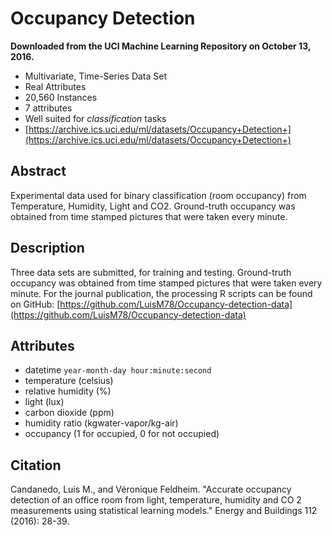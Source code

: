 # Occupancy Detection

**Downloaded from the UCI Machine Learning Repository on October 13, 2016.**

- Multivariate, Time-Series Data Set
- Real Attributes
- 20,560 Instances
- 7 attributes
- Well suited for _classification_ tasks
- [https://archive.ics.uci.edu/ml/datasets/Occupancy+Detection+](https://archive.ics.uci.edu/ml/datasets/Occupancy+Detection+)

## Abstract

Experimental data used for binary classification (room occupancy) from Temperature, Humidity, Light and CO2. Ground-truth occupancy was obtained from time stamped pictures that were taken every minute.

## Description

Three data sets are submitted, for training and testing. Ground-truth occupancy was obtained from time stamped pictures that were taken every minute. For the journal publication, the processing R scripts can be found on GitHub: [https://github.com/LuisM78/Occupancy-detection-data](https://github.com/LuisM78/Occupancy-detection-data)

## Attributes

- datetime `year-month-day hour:minute:second`
- temperature (celsius)
- relative humidity (%)
- light (lux)
- carbon dioxide (ppm)
- humidity ratio (kgwater-vapor/kg-air)
- occupancy (1 for occupied, 0 for not occupied)

## Citation

Candanedo, Luis M., and Véronique Feldheim. "Accurate occupancy detection of an office room from light, temperature, humidity and CO 2 measurements using statistical learning models." Energy and Buildings 112 (2016): 28-39.
